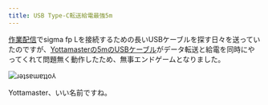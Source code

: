 ```yaml
---
title: USB Type-C転送給電最強5m
---
```

[作業配信](https://www.youtube.com/c/r7kamura)でsigma fp Lを接続するための長いUSBケーブルを探す日々を送っていたのですが、[Yottamasterの5mのUSBケーブル](https://www.amazon.co.jp/dp/B09Y1BY75P)がデータ転送と給電を同時にやってくれて問題無く動作したため、無事エンドゲームとなりました。

![](https://lh5.googleusercontent.com/wUKkBWbF46BYg1FQuUQZ4Ku1PoQidFkIhnHRvaxGmC0GU3ug1pmL-I1bXK1D4W4cRT6GoyJ1oc5kg-gwWYU86qAthB2oC50XLUs29dO8KzEr_DG2I0aMnVfmchZCjR5IxOkE29eBfWjZOu4BQlTYO5nqnNwm3_GzR9AI1e5JdhOne6BEclMSWY-4oQ "ɹǝʇsɐɯɐʇʇo⅄")

Yottamaster、いい名前ですね。
